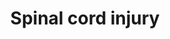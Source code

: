 ---
annotations:
- type: Disease Ontology
  value: spinal cord disease
- type: Cell Type Ontology
  value: astrocyte of the spinal cord
- type: Cell Type Ontology
  value: astrocyte of the spinal cord
- type: Pathway Ontology
  value: disease pathway
- type: Disease Ontology
  value: post-traumatic stress disorder
- type: Disease Ontology
  value: spinal cord disease
- type: Disease Ontology
  value: post-traumatic stress disorder
authors:
- Nsalomonis
- Egonw
- MaintBot
- DMicael
- Evelo
- AlexanderPico
- Mkutmon
- Lindarieswijk
- Eweitz
communities:
- CIRM_Related
description: This pathway provides an overview of cell types, therapeutic targets,
  drugs, new proposed targets and pathways implicated in spinal cord injury. Spinal
  cord injury is a complex multi-step process that involves the regulation of gene
  expression and signaling in motor neurons, oligodentrocytes, microglia, and astrocytes
  that trigger immediate immune responses lasting several weeks. Within 24 hours,
  chemoattractants  and cytokines released from the site of injury activate neutrophils
  which further recruit B and T cells or recruit monocytes that ultimately result
  in infiltration and activation by microglia and macrophages. These immune responses
  result in inflammation, excitotoxicity, cell death, formation of glial scar, and
  suppression of axonal regeneration. An increase in the expression of cell cycle
  genes further results in proliferation of astrocytes and microglia that leads to
  apoptosis and necrosis of oligodentrocytes and neurons.
last-edited: 2021-11-23
organisms:
- Rattus norvegicus
redirect_from:
- /index.php/Pathway:WP2433
- /instance/WP2433
schema-jsonld:
- '@context': https://schema.org/
  '@id': https://wikipathways.github.io/pathways/WP2433.html
  '@type': Dataset
  creator:
    '@type': Organization
    name: WikiPathways
  description: This pathway provides an overview of cell types, therapeutic targets,
    drugs, new proposed targets and pathways implicated in spinal cord injury. Spinal
    cord injury is a complex multi-step process that involves the regulation of gene
    expression and signaling in motor neurons, oligodentrocytes, microglia, and astrocytes
    that trigger immediate immune responses lasting several weeks. Within 24 hours,
    chemoattractants  and cytokines released from the site of injury activate neutrophils
    which further recruit B and T cells or recruit monocytes that ultimately result
    in infiltration and activation by microglia and macrophages. These immune responses
    result in inflammation, excitotoxicity, cell death, formation of glial scar, and
    suppression of axonal regeneration. An increase in the expression of cell cycle
    genes further results in proliferation of astrocytes and microglia that leads
    to apoptosis and necrosis of oligodentrocytes and neurons.
  keywords:
  - Acan
  - LTB4
  - Fos
  - Ptprz1
  - Efnb2
  - melittin
  - Cdk2
  - Slit1
  - Selp
  - Cxcl2
  - Il6
  - Rgma
  - Bcan
  - Ncan
  - Myc
  - Pdyn
  - Aqp4
  - Mapk1
  - Il4
  - PGH2
  - Prb1
  - Il1b
  - Tnfsf13
  - Rhoc
  - Gdnf
  - Gja1
  - Vim
  - Slit2
  - Epha4
  - Grin1
  - Fkbp1a
  - Tgfb1
  - Pla2g2a
  - Cspg4
  - Nos1
  - Col4a1
  - Pla2g5
  - Rb1
  - Col2a1
  - Arachidonic acid
  - Omg
  - C5
  - Tp53
  - FBR
  - Nos2
  - Mag
  - Ifng
  - Tacr1
  - Btg2
  - Egr1
  - Cd47
  - Gfap
  - Tlr4
  - Ptpra
  - Ccnd1
  - Ccl2
  - Rtn4r
  - Xylt1
  - Mmp9
  - Nr4a1
  - FK506
  - Mir23b
  - E2f1
  - Rtn4
  - Bdnf
  - Ccng1
  - Mbp
  - Prkca
  - Il2
  - Casp3
  - Il1a
  - Ntn1
  - Zfp36
  - Ngfr
  - Arg1
  - Gadd45a
  - Slit3
  - Olomoucine
  - Mmp12
  - Vcan
  - E2f5
  - Anxa1
  - Pla2g6
  - PTGS2
  - Ppp3ca
  - Tnfsf13b
  - Cxcl10
  - Cdk4
  - Klk8
  - Icam1
  - Plxna2
  - Sox9
  - Rhob
  - 'NO'
  - Rhoa
  - Cdk1
  - Fcgr2a
  - Sema6a
  - Cxcl1
  - ROS
  - Gap43
  - Tnf
  - Rock2
  - Ltb4r
  - IL8
  - Chst11
  - Il1r1
  - Ltb
  - Mapk3
  - Nox4
  - Lilrb3
  - Ccr2
  license: CC0
  name: Spinal cord injury
seo: CreativeWork
title: Spinal cord injury
wpid: WP2433
---